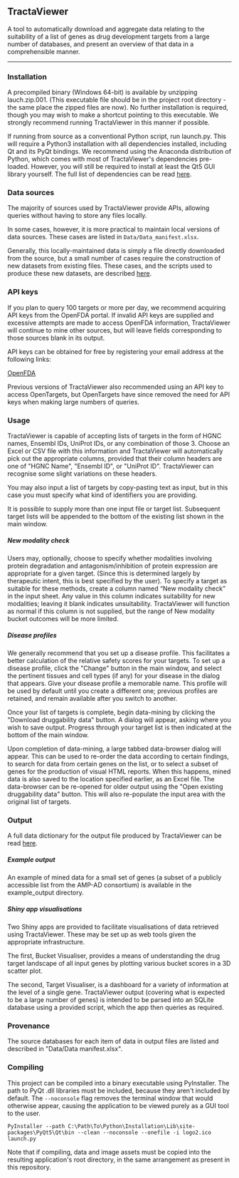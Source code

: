 ## TractaViewer

A tool to automatically download and aggregate data relating to the suitability of a list of genes as drug development targets from a large number of databases, and present an overview of that data in a comprehensible manner. 

-----

### Installation

A precompiled binary (Windows 64-bit) is available by unzipping lauch.zip.001. (This executable file should be in the project root directory - the same place the zipped files are now). No further installation is required, though you may wish to make a shortcut pointing to this executable. We strongly recommend running TractaViewer in this manner if possible. 

If running from source as a conventional Python script, run launch.py. This will require a Python3 installation with all dependencies installed, including Qt and its PyQt bindings. We recommend using the Anaconda distribution of Python, which comes with most of TractaViewer's dependencies pre-loaded. However, you will still be required to install at least the Qt5 GUI library yourself. The full list of dependencies can be read [here](Requirements.md).

### Data sources

The majority of sources used by TractaViewer provide APIs, allowing queries without having to store any files locally. 

In some cases, however, it is more practical to maintain local versions of data sources. These cases are listed in `Data/Data_manifest.xlsx`.

Generally, this locally-maintained data is simply a file directly downloaded from the source, but a small number of cases require the construction of new datasets from existing files. These cases, and the scripts used to produce these new datasets, are described [here](Constructed_data_sources.md).

### API keys

If you plan to query 100 targets or more per day, we recommend acquiring API keys from the OpenFDA portal. If invalid API keys are supplied and excessive attempts are made to access OpenFDA information, TractaViewer will continue to mine other sources, but will leave fields corresponding to those sources blank in its output.

API keys can be obtained for free by registering your email address at the following links:

[OpenFDA](https://open.fda.gov/api/reference/)

Previous versions of TractaViewer also recommended using an API key to access OpenTargets, but OpenTargets have since removed the need for API keys when making large numbers of queries.  

### Usage

TractaViewer is capable of accepting lists of targets in the form of HGNC names, Ensembl IDs, UniProt IDs, or any combination of those 3. Choose an Excel or CSV file with this information and TractaViewer will automatically pick out the appropriate columns, provided that their column headers are one of "HGNC Name", "Ensembl ID", or "UniProt ID". TractaViewer can recognise some slight variations on these headers. 

You may also input a list of targets by copy-pasting text as input, but in this case you must specify what kind of identifiers you are providing.

It is possible to supply more than one input file or target list. Subsequent target lists will be appended to the bottom of the existing list shown in the main window.

##### New modality check

Users may, optionally, choose to specify whether modalities involving protein degradation and antagonism/inhibition of protein expression are appropriate for a given target. (Since this is determined largely by therapeutic intent, this is best specified by the user). To specify a target as suitable for these methods, create a column named “New modality check” in the input sheet. Any value in this column indicates suitability for new modalities; leaving it blank indicates unsuitability. TractaViewer will function as normal if this column is not supplied, but the range of New modality bucket outcomes will be more limited. 

##### Disease profiles

We generally recommend that you set up a disease profile. This facilitates a better calculation of the relative safety scores for your targets. To set up a disease profile, click the "Change" button in the main window, and select the pertinent tissues and cell types (if any) for your disease in the dialog that appears. Give your disease profile a memorable name. This profile will be used by default until you create a different one; previous profiles are retained, and remain available after you switch to another.   

Once your list of targets is complete, begin data-mining by clicking the "Download druggability data" button. A dialog will appear, asking where you wish to save output. Progress through your target list is then indicated at the bottom of the main window.

Upon completion of data-mining, a large tabbed data-browser dialog will appear. This can be used to re-order the data according to certain findings, to search for data from certain genes on the list, or to select a subset of genes for the production of visual HTML reports. When this happens, mined data is also saved to the location specified earlier, as an Excel file. The data-browser can be re-opened for older output using the "Open existing druggability data" button. This will also re-populate the input area with the original list of targets.
 
### Output

A full data dictionary for the output file produced by TractaViewer can be read [here](Fields.md).

##### Example output

An example of mined data for a small set of genes (a subset of a publicly accessible list from the AMP-AD consortium) is available in the example_output directory.

##### Shiny app visualisations

Two Shiny apps are provided to facilitate visualisations of data retrieved using TractaViewer. These may be set up as web tools given the appropriate infrastructure.

The first, Bucket Visualiser, provides a means of understanding the drug target landscape of all input genes by plotting various bucket scores in a 3D scatter plot.

The second, Target Visualiser, is a dashboard for a variety of information at the level of a single gene. TractaViewer output (covering what is expected to be a large number of genes) is intended to be parsed into an SQLite database using a provided script, which the app then queries as required.

### Provenance

The source databases for each item of data in output files are listed and described in "Data/Data manifest.xlsx".

### Compiling

This project can be compiled into a binary executable using PyInstaller. The path to PyQt .dll libraries must be included, because they aren't included by default. The `--noconsole` flag removes the terminal window that would otherwise appear, causing the application to be viewed purely as a GUI tool to the user.

```PyInstaller --path C:\Path\To\Python\Installation\Lib\site-packages\PyQt5\Qt\bin --clean --noconsole --onefile -i logo2.ico launch.py```

Note that if compiling, data and image assets must be copied into the resulting application's root directory, in the same arrangement as present in this repository. 

